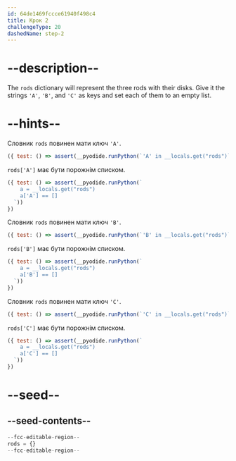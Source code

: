 ```yaml
---
id: 64de1469fccce61940f498c4
title: Крок 2
challengeType: 20
dashedName: step-2
---
```


# --description--

The `rods` dictionary will represent the three rods with their disks. Give it the strings `'A'`, `'B'`, and `'C'` as keys and set each of them to an empty list.

# --hints--

Словник `rods` повинен мати ключ `'A'`.

```js
({ test: () => assert(__pyodide.runPython(`'A' in __locals.get("rods")`)) })

```

`rods['A']` має бути порожнім списком.

```js
({ test: () => assert(__pyodide.runPython(`
    a = __locals.get("rods")
    a['A'] == []
  `))
})
```

Словник `rods` повинен мати ключ `'B'`.

```js
({ test: () => assert(__pyodide.runPython(`'B' in __locals.get("rods")`)) })

```

`rods['B']` має бути порожнім списком.

```js
({ test: () => assert(__pyodide.runPython(`
    a = __locals.get("rods")
    a['B'] == []
  `))
})
```

Словник `rods` повинен мати ключ `'C'`.

```js
({ test: () => assert(__pyodide.runPython(`'C' in __locals.get("rods")`)) })

```

`rods['C']` має бути порожнім списком.

```js
({ test: () => assert(__pyodide.runPython(`
    a = __locals.get("rods")
    a['C'] == []
  `))
})
```

# --seed--

## --seed-contents--

```py
--fcc-editable-region--
rods = {}
--fcc-editable-region--
```
